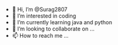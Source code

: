 - 👋 Hi, I’m @Surag2807
- 👀 I’m interested in coding
- 🌱 I’m currently learning java and python
- 💞️ I’m looking to collaborate on ...
- 📫 How to reach me ...

<!---
Surag2807/Surag2807 is a ✨ special ✨ repository because its `README.md` (this file) appears on your GitHub profile.
You can click the Preview link to take a look at your changes.
--->
